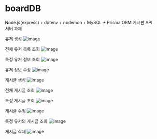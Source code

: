 # boardDB
Node.js(express) + dotenv + nodemon + MySQL + Prisma ORM 게시판 API 서버 과제

유저 생성
![image](https://github.com/user-attachments/assets/5214c008-3726-4ff2-85a4-836f15c45b91)


전체 유저 목록 조회
![image](https://github.com/user-attachments/assets/1b822add-89f6-45cf-848a-4d8c1babcba3)


특정 유저 정보 조회
![image](https://github.com/user-attachments/assets/3898bd8a-3c07-4954-905d-08b8c3346dbd)


유저 정보 수정
![image](https://github.com/user-attachments/assets/7075d1f1-5f9a-4329-9edc-0c73c83ed00f)


게시글 생성
![image](https://github.com/user-attachments/assets/b08b34fb-4656-49be-a375-6f4818165ce8)


전체 게시글 조회
![image](https://github.com/user-attachments/assets/393ea309-e393-4ff5-ad18-b2fafdbee0b9)


특정 게시글 조회
![image](https://github.com/user-attachments/assets/3739cd38-dbab-49af-bd59-bed47634a273)


게시글 수정
![image](https://github.com/user-attachments/assets/277ffe9e-95b9-4f91-a491-8b3fdd84aed8)


특정 유저의 게시글 조회
![image](https://github.com/user-attachments/assets/9a70fc26-0dd4-4aab-b252-edfb2f6ec9db)

게시글 삭제
![image](https://github.com/user-attachments/assets/65153b06-c52c-46f7-a4ce-382ffd2f3bff)
